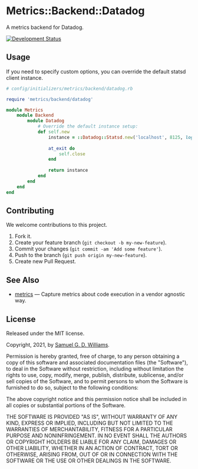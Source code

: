 # Metrics::Backend::Datadog

A metrics backend for Datadog.

[![Development Status](https://github.com/socketry/metrics-backend-datadog/workflows/Development/badge.svg)](https://github.com/socketry/metrics-backend-datadog/actions?workflow=Development)

## Usage

If you need to specify custom options, you can override the default statsd client instance.

``` ruby
# config/initializers/metrics/backend/datadog.rb

require 'metrics/backend/datadog'

module Metrics
	module Backend
		module Datadog
			# Override the default instance setup:
			def self.new
				instance = ::Datadog::Statsd.new('localhost', 8125, logger: Console.logger)
				
				at_exit do
					self.close
				end
				
				return instance
			end
		end
	end
end
```

## Contributing

We welcome contributions to this project.

1.  Fork it.
2.  Create your feature branch (`git checkout -b my-new-feature`).
3.  Commit your changes (`git commit -am 'Add some feature'`).
4.  Push to the branch (`git push origin my-new-feature`).
5.  Create new Pull Request.

## See Also

- [metrics](https://github.com/socketry/metrics) — Capture metrics about code execution in a vendor agnostic way.

## License

Released under the MIT license.

Copyright, 2021, by [Samuel G. D. Williams](http://www.codeotaku.com).

Permission is hereby granted, free of charge, to any person obtaining a copy
of this software and associated documentation files (the "Software"), to deal
in the Software without restriction, including without limitation the rights
to use, copy, modify, merge, publish, distribute, sublicense, and/or sell
copies of the Software, and to permit persons to whom the Software is
furnished to do so, subject to the following conditions:

The above copyright notice and this permission notice shall be included in
all copies or substantial portions of the Software.

THE SOFTWARE IS PROVIDED "AS IS", WITHOUT WARRANTY OF ANY KIND, EXPRESS OR
IMPLIED, INCLUDING BUT NOT LIMITED TO THE WARRANTIES OF MERCHANTABILITY,
FITNESS FOR A PARTICULAR PURPOSE AND NONINFRINGEMENT. IN NO EVENT SHALL THE
AUTHORS OR COPYRIGHT HOLDERS BE LIABLE FOR ANY CLAIM, DAMAGES OR OTHER
LIABILITY, WHETHER IN AN ACTION OF CONTRACT, TORT OR OTHERWISE, ARISING FROM,
OUT OF OR IN CONNECTION WITH THE SOFTWARE OR THE USE OR OTHER DEALINGS IN
THE SOFTWARE.
